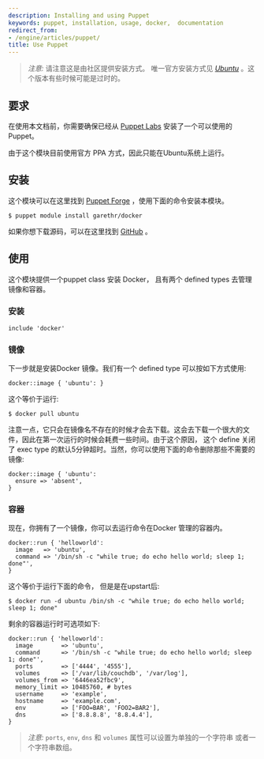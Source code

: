 ```yaml
---
description: Installing and using Puppet
keywords: puppet, installation, usage, docker,  documentation
redirect_from:
- /engine/articles/puppet/
title: Use Puppet
---
```


> *注意:* 请注意这是由社区提供安装方式。
> 唯一官方安装方式见
> [*Ubuntu*](../installation/linux/ubuntulinux.md)
> 。这个版本有些时候可能是过时的。

## 要求

在使用本文档前，你需要确保已经从 [Puppet Labs](https://puppetlabs.com) 安装了一个可以使用的Puppet。

由于这个模块目前使用官方 PPA 方式，因此只能在Ubuntu系统上运行。

## 安装
这个模块可以在这里找到 [Puppet
Forge](https://forge.puppetlabs.com/garethr/docker/) ，使用下面的命令安装本模块。

    $ puppet module install garethr/docker

如果你想下载源码，可以在这里找到
[GitHub](https://github.com/garethr/garethr-docker) 。

## 使用

这个模块提供一个puppet class 安装 Docker， 且有两个 defined types 去管理镜像和容器。

### 安装

    include 'docker'

### 镜像

下一步就是安装Docker 镜像。我们有一个 defined type 可以按如下方式使用:

    docker::image { 'ubuntu': }

这个等价于运行:

    $ docker pull ubuntu

注意一点，它只会在镜像名不存在的时候才会去下载。这会去下载一个很大的文件，因此在第一次运行的时候会耗费一些时间。由于这个原因， 这个 define 关闭了 exec type 的默认5分钟超时。当然，你可以使用下面的命令删除那些不需要的镜像:

    docker::image { 'ubuntu':
      ensure => 'absent',
    }

### 容器

现在，你拥有了一个镜像，你可以去运行命令在Docker 管理的容器内。

    docker::run { 'helloworld':
      image   => 'ubuntu',
      command => '/bin/sh -c "while true; do echo hello world; sleep 1; done"',
    }

这个等价于运行下面的命令， 但是是在upstart后: 

    $ docker run -d ubuntu /bin/sh -c "while true; do echo hello world; sleep 1; done"

剩余的容器运行时可选项如下:

    docker::run { 'helloworld':
      image        => 'ubuntu',
      command      => '/bin/sh -c "while true; do echo hello world; sleep 1; done"',
      ports        => ['4444', '4555'],
      volumes      => ['/var/lib/couchdb', '/var/log'],
      volumes_from => '6446ea52fbc9',
      memory_limit => 10485760, # bytes
      username     => 'example',
      hostname     => 'example.com',
      env          => ['FOO=BAR', 'FOO2=BAR2'],
      dns          => ['8.8.8.8', '8.8.4.4'],
    }

> *注意:*
> `ports`, `env`, `dns` 和 `volumes` 属性可以设置为单独的一个字符串 
> 或者一个字符串数组。